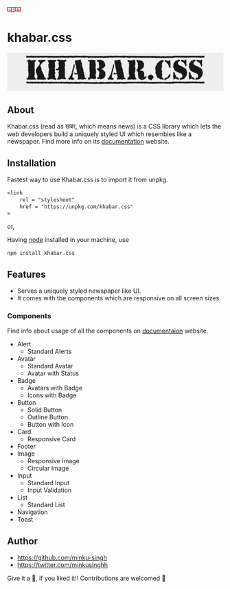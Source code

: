 <a href = "https://www.npmjs.com/package/khabar.css"><img style = "width: 2rem" src = "./assets/images/npm.svg"></a>

# khabar.css 
![logo](./assets/images/logo.jpg)

## About
Khabar.css (read as खबर, which means news) is a CSS library which lets the web developers build a uniquely styled UI which resembles like a newspaper.
Find more info on its [documentation](https://minku-singh.github.io/khabar.css/) website.

## Installation

Fastest way to use Khabar.css is to import it from unpkg.
```
<link 
    rel = "stylesheet"
    href = "https://unpkg.com/khabar.css"    
>
```

or,

Having [node](https://nodejs.org/en/) installed in your machine, use
``` 
npm install khabar.css
```

## Features
- Serves a uniquely styled newspaper like UI.
- It comes with the components which are responsive on all screen sizes.

### Components
Find info about usage of all the components on [documentaion](https://minku-singh.github.io/khabar.css/docs/usage.html) website.

- Alert 
    - Standard Alerts
- Avatar
    - Standard Avatar 
    - Avatar with Status
- Badge
    - Avatars with Badge
    - Icons with Badge
- Button
    - Solid Button
    - Outline Button
    - Button with Icon
- Card
    - Responsive Card
- Footer
- Image
    - Responsive Image
    - Circular Image
- Input
    - Standard Input
    - Input Validation
- List
    - Standard List
- Navigation
- Toast

## Author
- https://github.com/minku-singh
- https://twitter.com/minkusinghh

Give it a 🌟, if you liked it!!
Contributions are welcomed 🥤